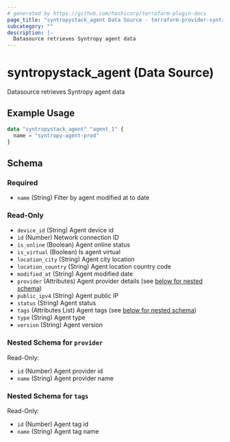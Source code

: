```yaml
---
# generated by https://github.com/hashicorp/terraform-plugin-docs
page_title: "syntropystack_agent Data Source - terraform-provider-syntropystack"
subcategory: ""
description: |-
  Datasource retrieves Syntropy agent data
---
```


# syntropystack_agent (Data Source)

Datasource retrieves Syntropy agent data

## Example Usage

```terraform
data "syntropystack_agent" "agent_1" {
  name = "syntropy-agent-prod"
}
```

<!-- schema generated by tfplugindocs -->
## Schema

### Required

- `name` (String) Filter by agent modified at to date

### Read-Only

- `device_id` (String) Agent device id
- `id` (Number) Network connection ID
- `is_online` (Boolean) Agent online status
- `is_virtual` (Boolean) Is agent virtual
- `location_city` (String) Agent city location
- `location_country` (String) Agent location country code
- `modified_at` (String) Agent modified date
- `provider` (Attributes) Agent provider details (see [below for nested schema](#nestedatt--provider))
- `public_ipv4` (String) Agent public IP
- `status` (String) Agent status
- `tags` (Attributes List) Agent tags (see [below for nested schema](#nestedatt--tags))
- `type` (String) Agent type
- `version` (String) Agent version

<a id="nestedatt--provider"></a>
### Nested Schema for `provider`

Read-Only:

- `id` (Number) Agent provider id
- `name` (String) Agent provider name


<a id="nestedatt--tags"></a>
### Nested Schema for `tags`

Read-Only:

- `id` (Number) Agent tag id
- `name` (String) Agent tag name


